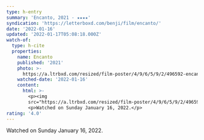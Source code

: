 ```yaml
---
type: h-entry
summary: 'Encanto, 2021 - ★★★★'
syndication: 'https://letterboxd.com/benji/film/encanto/'
date: '2022-01-16'
updated: '2022-01-17T05:08:18.000Z'
watch-of:
  type: h-cite
  properties:
    name: Encanto
    published: '2021'
    photo: >-
      https://a.ltrbxd.com/resized/film-poster/4/9/6/5/9/2/496592-encanto-0-500-0-750-crop.jpg?k=b9ed0ef5aa
    watched-date: '2022-01-16'
    content:
      html: >-
        <p><img
        src="https://a.ltrbxd.com/resized/film-poster/4/9/6/5/9/2/496592-encanto-0-500-0-750-crop.jpg?k=b9ed0ef5aa"/></p>
        <p>Watched on Sunday January 16, 2022.</p>
rating: '4.0'
---
```

Watched on Sunday January 16, 2022.
